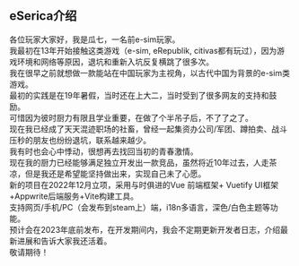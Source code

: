 ## eSerica介绍
各位玩家大家好，我是瓜七，一名前e-sim玩家。  
我最初在13年开始接触这类游戏（e-sim, eRepublik, citivas都有玩过），因为游戏环境和网络等原因，退坑和重新入坑反复横跳了很多次。  
我在很早之前就想做一款能站在中国玩家为主视角，以古代中国为背景的e-sim类游戏。  
最初的实践是在19年暑假，当时还在上大二，当时受到了很多网友的支持和鼓励。  
可惜因为彼时厨力有限且学业重要，在做了个半吊子后，不了了之了。  
现在我已经成了天天混迹职场的社畜，曾经一起集资办公司/军团、蹲拍卖、战斗压秒的朋友也纷纷退坑，联系越来越少。  
我有时也会心中悸动，很想再去找回当初的青春激情。  
现在我的厨力已经能够满足独立开发出一款竞品，虽然将近10年过去，人走茶凉，但是我还是希望能坚持做出来，实现自己未了心愿。  
新的项目在2022年12月立项，采用与时俱进的Vue 前端框架+ Vuetify UI框架+Appwrite后端服务+Vite构建工具。  
支持网页/手机/PC（会发布到steam上）端，i18n多语言，深色/白色主题等功能。  
预计会在2023年底前发布，在开发期间内，我会不定期更新开发者日志，介绍最新进展和告诉大家我还活着。  
敬请期待！  
